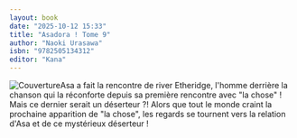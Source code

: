 ```yaml
---
layout: book
date: "2025-10-12 15:33"
title: "Asadora ! Tome 9"
author: "Naoki Urasawa"
isbn: "9782505134312"
editor: "Kana"
---
```

![Couverture](/img/9782505134312.jpeg)Asa a fait la rencontre de river Etheridge, l'homme derrière la chanson qui la réconforte depuis sa première rencontre avec "la chose" ! Mais ce dernier serait un déserteur ?! Alors que tout le monde craint la prochaine apparition de "la chose", les regards se tournent vers la relation d'Asa et de ce mystérieux déserteur !